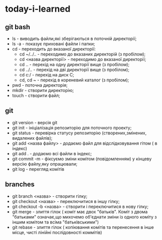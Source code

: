 # today-i-learned
## git bash
- ls - виводить файли,які зберігаються в поточній директорії;
- ls -a - показує приховані файли і папки;
- cd - переходить до вказаної директорії:
    - cd ~/../.. - переходимо до вказаних директорій (з пробілом);
    - cd <назва директорії> - переходимо до вказаної директорії;
    - cd  .. - перехід на одну директорії вище (з пробілом);
    - cd  ../.. - перехід на дві директорії вище (з пробілом);
    - сd c:/ - перехід на диск С;
    - cd, cd ~ - перехід в кореневий каталог (з пробілом);
 - pwd - поточна директорія;
 - mkdir - створити директорію;
 - touch - створити файл;

## git
- git version - версія git
- git init - ініціалізація репозиторію для поточного проекту;
- git status - перевірка статусу репозиторію (створених,змінених, видалених файлів);
- git add <назва файлу> - додаємо файл для відслідковування гітом ( в індекс)
- git add . - додаємо всі файли в індекс;
- git commit -m - фіксуємо зміни комітом (повідомленням) у кінцеву версію файлу,яку опрацювали;
- git log - перегляд комітів

## branches
- git branch <назва> - створити гілку;
- git checkout <назва> - переключитися в іншу гілку;
- git checkout -b <назва> - cтворити і переключитися в нову гілку;
- git merge - злиття гілок ( коміт має двох "батьків". Коміт з двома "батьками" означає,що михочемо об'єднати зміни із одного коміту з іншим комітом та всіма "батьківськими")
- git rebase - злиття гілок ( копіювання комітів та перенесення в інше місце, чисті лінійні послідовності коммітів)
